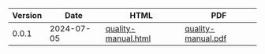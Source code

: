 | **Version** | **Date** | **HTML** | **PDF** |
|-------------|----------|----------|---------|
| 0.0.1 | 2024-07-05 | [quality-manual.html](./0.0.1/html/quality-manual.html) | [quality-manual.pdf](./0.0.1/pdf/quality-manual.pdf) |

